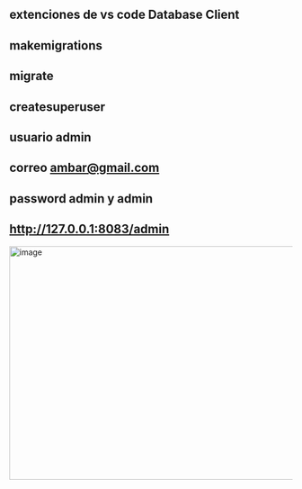 ## extenciones de vs code Database Client
## makemigrations
## migrate
## createsuperuser
## usuario admin
## correo ambar@gmail.com
## password admin y admin
## http://127.0.0.1:8083/admin

<img width="816" height="415" alt="image" src="https://github.com/user-attachments/assets/d6004e3e-0ce0-46b8-971e-ec94fca48e54" />

